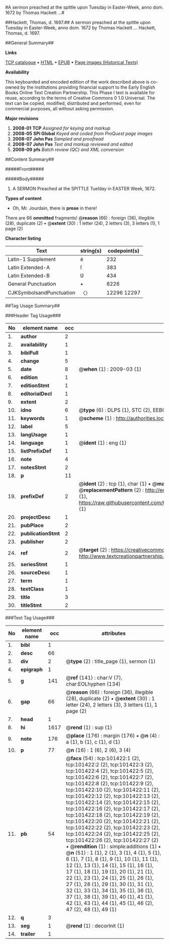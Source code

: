 #A sermon preached at the spittle upon Tuesday in Easter-Week, anno dom. 1672 by Thomas Hackett ...#

##Hackett, Thomas, d. 1697.##
A sermon preached at the spittle upon Tuesday in Easter-Week, anno dom. 1672 by Thomas Hackett ...
Hackett, Thomas, d. 1697.

##General Summary##

**Links**

[TCP catalogue](http://www.ota.ox.ac.uk/tcp/)  • 
[HTML](http://tei.it.ox.ac.uk/tcp/Texts-HTML/free/A43/A43555.html)  • 
[EPUB](http://tei.it.ox.ac.uk/tcp/Texts-EPUB/free/A43/A43555.epub) • 
[Page images (Historical Texts)](https://data.historicaltexts.jisc.ac.uk/view?pubId=eebo-13693724e&pageId=eebo-13693724e-101422-1)

**Availability**

This keyboarded and encoded edition of the
	       work described above is co-owned by the institutions
	       providing financial support to the Early English Books
	       Online Text Creation Partnership. This Phase I text is
	       available for reuse, according to the terms of Creative
	       Commons 0 1.0 Universal. The text can be copied,
	       modified, distributed and performed, even for
	       commercial purposes, all without asking permission.

**Major revisions**

1. __2008-01__ __TCP__ *Assigned for keying and markup*
1. __2008-05__ __SPi Global__ *Keyed and coded from ProQuest page images*
1. __2008-07__ __John Pas__ *Sampled and proofread*
1. __2008-07__ __John Pas__ *Text and markup reviewed and edited*
1. __2008-09__ __pfs__ *Batch review (QC) and XML conversion*

##Content Summary##

#####Front#####

#####Body#####

1. A SERMON Preached at the SPITTLE Tueſday in EASTER Week, 1672.

**Types of content**

  * Oh, Mr. Jourdain, there is **prose** in there!

There are 66 **ommitted** fragments! 
 @__reason__ (66) : foreign (36), illegible (28), duplicate (2)  •  @__extent__ (30) : 1 letter (24), 2 letters (3), 3 letters (1), 1 page (2)

**Character listing**


|Text|string(s)|codepoint(s)|
|---|---|---|
|Latin-1 Supplement|è|232|
|Latin Extended-A|ſ|383|
|Latin Extended-B|Ʋ|434|
|General Punctuation|•|8226|
|CJKSymbolsandPunctuation|〈〉|12296 12297|

##Tag Usage Summary##

###Header Tag Usage###

|No|element name|occ|attributes|
|---|---|---|---|
|1.|__author__|2||
|2.|__availability__|1||
|3.|__biblFull__|1||
|4.|__change__|5||
|5.|__date__|8| @__when__ (1) : 2009-03 (1)|
|6.|__edition__|1||
|7.|__editionStmt__|1||
|8.|__editorialDecl__|1||
|9.|__extent__|2||
|10.|__idno__|6| @__type__ (6) : DLPS (1), STC (2), EEBO-CITATION (1), OCLC (1), VID (1)|
|11.|__keywords__|1| @__scheme__ (1) : http://authorities.loc.gov/ (1)|
|12.|__label__|5||
|13.|__langUsage__|1||
|14.|__language__|1| @__ident__ (1) : eng (1)|
|15.|__listPrefixDef__|1||
|16.|__note__|4||
|17.|__notesStmt__|2||
|18.|__p__|11||
|19.|__prefixDef__|2| @__ident__ (2) : tcp (1), char (1)  •  @__matchPattern__ (2) : ([0-9\-]+):([0-9IVX]+) (1), (.+) (1)  •  @__replacementPattern__ (2) : http://eebo.chadwyck.com/downloadtiff?vid=$1&page=$2 (1), https://raw.githubusercontent.com/textcreationpartnership/Texts/master/tcpchars.xml#$1 (1)|
|20.|__projectDesc__|1||
|21.|__pubPlace__|2||
|22.|__publicationStmt__|2||
|23.|__publisher__|2||
|24.|__ref__|2| @__target__ (2) : https://creativecommons.org/publicdomain/zero/1.0/ (1), http://www.textcreationpartnership.org/docs/. (1)|
|25.|__seriesStmt__|1||
|26.|__sourceDesc__|1||
|27.|__term__|1||
|28.|__textClass__|1||
|29.|__title__|3||
|30.|__titleStmt__|2||


###Text Tag Usage###

|No|element name|occ|attributes|
|---|---|---|---|
|1.|__bibl__|1||
|2.|__desc__|66||
|3.|__div__|2| @__type__ (2) : title_page (1), sermon (1)|
|4.|__epigraph__|1||
|5.|__g__|141| @__ref__ (141) : char:V (7), char:EOLhyphen (134)|
|6.|__gap__|66| @__reason__ (66) : foreign (36), illegible (28), duplicate (2)  •  @__extent__ (30) : 1 letter (24), 2 letters (3), 3 letters (1), 1 page (2)|
|7.|__head__|1||
|8.|__hi__|1617| @__rend__ (1) : sup (1)|
|9.|__note__|176| @__place__ (176) : margin (176)  •  @__n__ (4) : a (1), b (1), c (1), d (1)|
|10.|__p__|77| @__n__ (16) : 1 (6), 2 (6), 3 (4)|
|11.|__pb__|54| @__facs__ (54) : tcp:101422:1 (2), tcp:101422:2 (2), tcp:101422:3 (2), tcp:101422:4 (2), tcp:101422:5 (2), tcp:101422:6 (2), tcp:101422:7 (2), tcp:101422:8 (2), tcp:101422:9 (2), tcp:101422:10 (2), tcp:101422:11 (2), tcp:101422:12 (2), tcp:101422:13 (2), tcp:101422:14 (2), tcp:101422:15 (2), tcp:101422:16 (2), tcp:101422:17 (2), tcp:101422:18 (2), tcp:101422:19 (2), tcp:101422:20 (2), tcp:101422:21 (2), tcp:101422:22 (2), tcp:101422:23 (2), tcp:101422:24 (2), tcp:101422:25 (2), tcp:101422:26 (2), tcp:101422:27 (2)  •  @__rendition__ (1) : simple:additions (1)  •  @__n__ (51) : 1 (1), 2 (1), 3 (1), 4 (1), 5 (1), 6 (1), 7 (1), 8 (1), 9 (1), 10 (1), 11 (1), 12 (1), 13 (1), 14 (1), 15 (1), 16 (1), 17 (1), 18 (1), 19 (1), 20 (1), 21 (1), 22 (1), 23 (1), 24 (1), 25 (1), 26 (1), 27 (1), 28 (1), 29 (1), 30 (1), 31 (1), 32 (1), 33 (1), 34 (1), 35 (1), 36 (1), 37 (1), 38 (1), 39 (1), 40 (1), 41 (1), 42 (1), 43 (1), 44 (1), 45 (1), 46 (2), 47 (2), 48 (1), 49 (1)|
|12.|__q__|3||
|13.|__seg__|1| @__rend__ (1) : decorInit (1)|
|14.|__trailer__|1||
